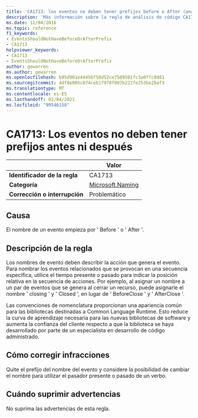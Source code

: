 ```yaml
---
title: 'CA1713: los eventos no deben tener prefijos before o After (análisis de código)'
description: 'Más información sobre la regla de análisis de código CA1713: los eventos no deben tener el prefijo before o After'
ms.date: 11/04/2016
ms.topic: reference
f1_keywords:
- EventsShouldNotHaveBeforeOrAfterPrefix
- CA1713
helpviewer_keywords:
- CA1713
- EventsShouldNotHaveBeforeOrAfterPrefix
author: gewarren
ms.author: gewarren
ms.openlocfilehash: b95d901e44456f58d52ce7509501fc3a0ffc8d81
ms.sourcegitcommit: 4df8e005c074ceb1f978f007b222fe253be2baf3
ms.translationtype: MT
ms.contentlocale: es-ES
ms.lasthandoff: 02/04/2021
ms.locfileid: "99546158"
---
```

# <a name="ca1713-events-should-not-have-before-or-after-prefix"></a>CA1713: Los eventos no deben tener prefijos antes ni después

| | Valor |
|-|-|
| **Identificador de la regla** |CA1713|
| **Categoría** |[Microsoft.Naming](naming-warnings.md)|
| **Corrección o interrupción** |Problemático|

## <a name="cause"></a>Causa

El nombre de un evento empieza por ' Before ' o ' After '.

## <a name="rule-description"></a>Descripción de la regla

Los nombres de evento deben describir la acción que genera el evento. Para nombrar los eventos relacionados que se provocan en una secuencia específica, utilice el tiempo presente o pasado para indicar la posición relativa en la secuencia de acciones. Por ejemplo, al asignar un nombre a un par de eventos que se genera al cerrar un recurso, puede asignarle el nombre ' closing ' y ' Closed ', en lugar de ' BeforeClose ' y ' AfterClose '.

Las convenciones de nomenclatura proporcionan una apariencia común para las bibliotecas destinadas a Common Language Runtime. Esto reduce la curva de aprendizaje necesaria para las nuevas bibliotecas de software y aumenta la confianza del cliente respecto a que la biblioteca se haya desarrollado por parte de un especialista en desarrollo de código administrado.

## <a name="how-to-fix-violations"></a>Cómo corregir infracciones

Quite el prefijo del nombre del evento y considere la posibilidad de cambiar el nombre para utilizar el pasador presente o pasado de un verbo.

## <a name="when-to-suppress-warnings"></a>Cuándo suprimir advertencias

No suprima las advertencias de esta regla.
